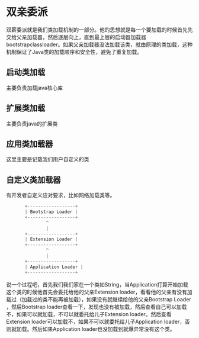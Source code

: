 # 双亲委派

双薪委派就是我们类加载机制的一部分。他的思想就是每一个要加载的时候首先先交给父亲加载器，然后逐层向上，直到最上层的启动器加载器bootstrapclassloader。如果父亲加载器没法加载该类，就由原理的类加载，这种机制保证了Java类的加载顺序和安全性，避免了重复加载。

## 启动类加载

主要负责加载java核心库

## 扩展类加载

主要负责java的扩展类

## 应用类加载器

这里主要是记载我们用户自定义的类

## 自定义类加载器

有开发者自定义应对要求，比如网络加载类等。

```java
       +------------------+
       | Bootstrap Loader |
       +------------------+
               ^
               |
       +------------------+
       | Extension Loader |
       +------------------+
               ^
               |
       +------------------+
       | Application Loader |
       +------------------+
```

说一个过程吧，首先我们我们家在一个类如String，当Application打算开始加载这个类的时候他首先会委托给他的父亲Extension loader，看看他的父亲有没有加载过（加载过的类不能再被加载），如果没有就继续给他的父亲Bootstrap Loader ，然后Bootstrap loader查看一下，发现也没有被加载，然后查看自己可以加载不，如果可以就加载，不可以就委托给儿子Extension loader。然后查看Extension loader可以加载不，如果不可以就委托给儿子Application loader，否则就加载。然后如果Application loader也没加载到就爆异常没有这个类。